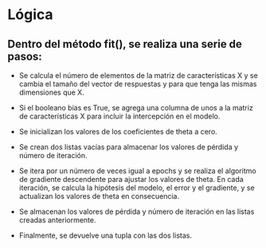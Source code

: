 # Lógica

## Dentro del método fit(), se realiza una serie de pasos:

- Se calcula el número de elementos de la matriz de características X y se cambia el tamaño del vector de respuestas y para que tenga las mismas dimensiones que X.

- Si el booleano bias es True, se agrega una columna de unos a la matriz de características X para incluir la intercepción en el modelo.

- Se inicializan los valores de los coeficientes de theta a cero.

- Se crean dos listas vacías para almacenar los valores de pérdida y número de iteración.

- Se itera por un número de veces igual a epochs y se realiza el algoritmo de gradiente descendente para ajustar los valores de theta. En cada iteración, se calcula la hipótesis del modelo, el error y el gradiente, y se actualizan los valores de theta en consecuencia.

- Se almacenan los valores de pérdida y número de iteración en las listas creadas anteriormente.

- Finalmente, se devuelve una tupla con las dos listas.